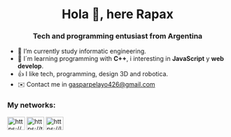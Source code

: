 <h1 align="center">Hola 👋, here Rapax</h1>
<h3 align="center">Tech and programming entusiast from Argentina</h3>

- 📕 I’m currently study informatic engineering.
- 👀 I´m learning programming with **C++**, i interesting in **JavaScript** y **web develop**.
- 👍 I like tech, programming, design 3D and robotica.
- ✉️ Contact me in gasparpelayo426@gmail.com

<h3 align="left">My networks:</h3>
<p align="left">
<a href="https://www.linkedin.com/in/gaspar-pelayo-8b627824a/" target="blank"><img align="center" src="https://raw.githubusercontent.com/rahuldkjain/github-profile-readme-generator/master/src/images/icons/Social/linked-in-alt.svg" alt="https://www.linkedin.com/in/gaspar-pelayo-8b627824a/" height="30" width="40" /></a>
<a href="https://twitter.com/gasparrrx6" target="blank"><img align="center" src="https://raw.githubusercontent.com/rahuldkjain/github-profile-readme-generator/master/src/images/icons/Social/twitter.svg" alt="https://twitter.com/gasparrrx6" height="30" width="40" /></a>
<a href="https://linktr.ee/gaspar_pelayo" target="blank"><img align="center" src="https://raw.githubusercontent.com/rahuldkjain/github-profile-readme-generator/master/src/images/icons/Social/linktree.svg" alt="https://linktr.ee/gaspar_pelayo" height="30" width="40" /></a>
</p>

<!-- This README is inspiring in https://github.com/leandrofiadone/leandrofiadone#connect-with-me -->
